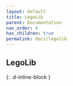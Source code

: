 ```yaml
---
layout: default
title: LegoLib
parent: Documentation
nav_order: 4
has_children: true
permalink: docs/legolib
---
```

## LegoLib 
{: .d-inline-block }  
